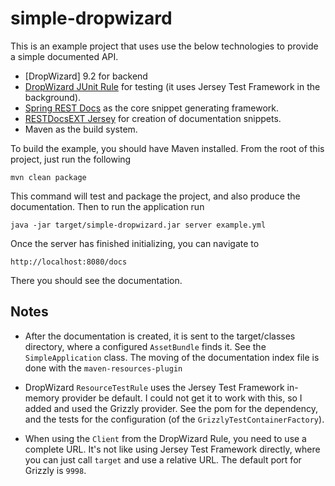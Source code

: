 simple-dropwizard
=================

This is an example project that uses use the below technologies to provide
a simple documented API.

* [DropWizard] 9.2 for backend
* [DropWizard JUnit Rule][2] for testing (it uses Jersey Test Framework in the background).
* [Spring REST Docs][3] as the core snippet generating framework.
* [RESTDocsEXT Jersey][4] for creation of documentation snippets.
* Maven as the build system.

To build the example, you should have Maven installed. From the root
of this project, just run the following

```
mvn clean package
```

This command will test and package the project, and also produce the documentation.
Then to run the application run

```
java -jar target/simple-dropwizard.jar server example.yml
```

Once the server has finished initializing, you can navigate to 

```
http://localhost:8080/docs
```

There you should see the documentation.

Notes
-----

* After the documentation is created, it is sent to the target/classes directory,
where a configured `AssetBundle` finds it. See the `SimpleApplication` class.
The moving of the documentation index file is done with the `maven-resources-plugin`

* DropWizard `ResourceTestRule` uses the Jersey Test Framework in-memory
provider be default. I could not get it to work with this, so I added
and used the Grizzly provider. See the pom for the dependency, and the tests
for the configuration (of the `GrizzlyTestContainerFactory`).

* When using the `Client` from the DropWizard Rule, you need to use a complete URL.
It's not like using Jersey Test Framework directly, where you can just call `target`
and use a relative URL. The default port for Grizzly is `9998`.

[1]: http://www.dropwizard.io/0.9.3/docs/
[2]: http://www.dropwizard.io/0.9.3/docs/manual/testing.html#testing-resources
[3]: https://projects.spring.io/spring-restdocs/
[4]: https://github.com/RESTDocsEXT/restdocsext-jersey